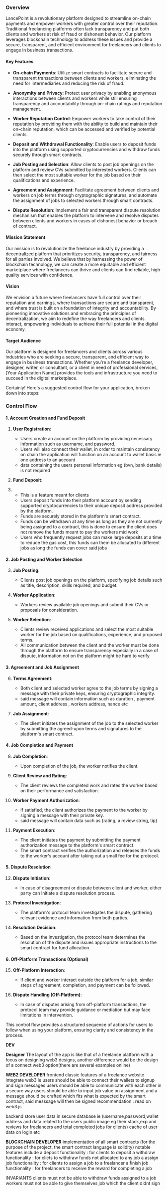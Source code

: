 
### Overview

LancePoint is a revolutionary platform designed to streamline on-chain payments and empower workers with greater control over their reputation. Traditional freelancing platforms often lack transparency and put both clients and workers at risk of fraud or dishonest behavior. Our platform leverages blockchain technology to address these issues and provide a secure, transparent, and efficient environment for freelancers and clients to engage in business transactions.

#### Key Features

- **On-chain Payments**: Utilize smart contracts to facilitate secure and transparent transactions between clients and workers, eliminating the need for intermediaries and reducing the risk of fraud.

- **Anonymity and Privacy**: Protect user privacy by enabling anonymous interactions between clients and workers while still ensuring transparency and accountability through on-chain ratings and reputation management.

- **Worker Reputation Control**: Empower workers to take control of their reputation by providing them with the ability to build and maintain their on-chain reputation, which can be accessed and verified by potential clients.

- **Deposit and Withdrawal Functionality**: Enable users to deposit funds into the platform using supported cryptocurrencies and withdraw funds securely through smart contracts.

- **Job Posting and Selection**: Allow clients to post job openings on the platform and review CVs submitted by interested workers. Clients can then select the most suitable worker for the job based on their qualifications and experience.

- **Agreement and Assignment**: Facilitate agreement between clients and workers on job terms through cryptographic signatures, and automate the assignment of jobs to selected workers through smart contracts.

- **Dispute Resolution**: Implement a fair and transparent dispute resolution mechanism that enables the platform to intervene and resolve disputes between clients and workers in cases of dishonest behavior or breach of contract.

#### Mission Statement

Our mission is to revolutionize the freelance industry by providing a decentralized platform that prioritizes security, transparency, and fairness for all parties involved. We believe that by harnessing the power of blockchain technology, we can create a more equitable and efficient marketplace where freelancers can thrive and clients can find reliable, high-quality services with confidence.

#### Vision

We envision a future where freelancers have full control over their reputation and earnings, where transactions are secure and transparent, and where trust is built on a foundation of integrity and accountability. By pioneering innovative solutions and embracing the principles of decentralization, we aim to redefine the way freelancers and clients interact, empowering individuals to achieve their full potential in the digital economy.

#### Target Audience

Our platform is designed for freelancers and clients across various industries who are seeking a secure, transparent, and efficient way to engage in business transactions. Whether you're a freelance developer, designer, writer, or consultant, or a client in need of professional services, [Your Application Name] provides the tools and infrastructure you need to succeed in the digital marketplace.


Certainly! Here's a suggested control flow for your application, broken down into steps:

### Control Flow

#### 1. Account Creation and Fund Deposit

1. **User Registration**: 
    - Users create an account on the platform by providing necessary information such as username, and password.
    - Users will also connect their wallet, in order to maintain consistency on chain the application will function on an account to wallet basis ie one address to an account 
    - data containing the users personal information eg (bvn, bank details) is not required 

2. **Fund Deposit**:
3.  - This is a feature meant for clients 
    - Users deposit funds into their platform account by sending supported cryptocurrencies to their unique deposit address provided by the platform.
    - Funds are securely stored in the platform's smart contract.
    - Funds can be withdrawn at any time as long as they are not currently being assigned to a contract, this is done to ensure the client does not remove the funds meant to pay the workers mid work 
    - Users who frequently request jobs can make large deposits at a time to reduce the gas cost, this funds can them be allocated to different jobs as long the funds can cover said jobs 

#### 2. Job Posting and Worker Selection

3. **Job Posting**:
    - Clients post job openings on the platform, specifying job details such as title, description, skills required, and budget.

4. **Worker Application**:
    - Workers review available job openings and submit their CVs or proposals for consideration.

5. **Worker Selection**:
    - Clients review received applications and select the most suitable worker for the job based on qualifications, experience, and proposed terms.
    - All communication between the client and the worker must be done  through the platform to ensure transparency especially in a case of dispute, information not on the platform might be hard to verify

#### 3. Agreement and Job Assignment

6. **Terms Agreement**:
    - Both client and selected worker agree to the job terms by signing a message with their private keys, ensuring cryptographic integrity.
    - said message will contain information such as duration , payment amount, client address , workers address, nance etc

7. **Job Assignment**:
    - The client initiates the assignment of the job to the selected worker by submitting the agreed-upon terms and signatures to the platform's smart contract.

#### 4. Job Completion and Payment

8. **Job Completion**:
    - Upon completion of the job, the worker notifies the client.

9. **Client Review and Rating**:
    - The client reviews the completed work and rates the worker based on their performance and satisfaction.

10. **Worker Payment Authorization**:
    - If satisfied, the client authorizes the payment to the worker by signing a message with their private key.
    - said message will contain data such as {rating, a review string, tip}

11. **Payment Execution**:
    - The client initiates the payment by submitting the payment authorization message to the platform's smart contract.
    - The smart contract verifies the authorization and releases the funds to the worker's account after taking out a small fee for the protocol.

#### 5. Dispute Resolution

12. **Dispute Initiation**:
    - In case of disagreement or dispute between client and worker, either party can initiate a dispute resolution process.

13. **Protocol Investigation**:
    - The platform's protocol team investigates the dispute, gathering relevant evidence and information from both parties.

14. **Resolution Decision**:
    - Based on the investigation, the protocol team determines the resolution of the dispute and issues appropriate instructions to the smart contract for fund allocation.

#### 6. Off-Platform Transactions (Optional)

15. **Off-Platform Interaction**:
    - If client and worker interact outside the platform for a job, similar steps of agreement, completion, and payment can be followed.

16. **Dispute Handling (Off-Platform)**:
    - In case of disputes arising from off-platform transactions, the protocol team may provide guidance or mediation but may face limitations in intervention.

This control flow provides a structured sequence of actions for users to follow when using your platform, ensuring clarity and consistency in the process.

**DEV**

**Designer** The layout of the app is like that of a freelance platform  with a focus on designing web3 designs, another difference would be the design of a connect web3 option(there are several examples online)



**WEB2 DEVELOPER**
frontend 
classic features of a freelance website 
integrate web3 ie users should be able to connect their wallets to signup and sign messages 
users should be able to communicate with each other in a secure way 
users should be able to input job value on assignment and a message should be crafted which fits what is expected by the smart contract, said messsage will then be signed 
recommendation : read on web3.js

backend 
store user data in secure database ie (username,password,wallet address and data related to the users public image eg their stack,exp and reviews for freelancers and total completed jobs for clients)
cache of user data on login etc 

**BLOCKCHAIN DEVELOPER**
implementation of all smart contracts (for the purpose of the project, the smart contract language is solidity)
notable features include 
a deposit functionality : for clients to deposit 
a withdraw functionality : for cliets to withdraw funds not allocated to any job
a assign job functionality : for clients to assign a job to a freelancer 
a finish job functionality : for freelancers to receive the reward for completing a job 

INVARIANTS 
clients must not be able to withdraw funds assigned to a job 
workers must not be able to give themselves job which the client didnt sign 



